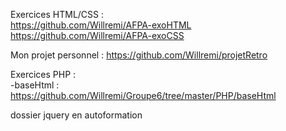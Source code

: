 Exercices HTML/CSS :  
https://github.com/Willremi/AFPA-exoHTML  
https://github.com/Willremi/AFPA-exoCSS

Mon projet personnel :
https://github.com/Willremi/projetRetro  

Exercices PHP :  
-baseHtml : https://github.com/Willremi/Groupe6/tree/master/PHP/baseHtml


dossier jquery en autoformation
